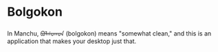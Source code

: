 # Bolgokon
In Manchu, ᠪᠣᠯᡤᠣᡴᠣᠨ (bolgokon) means "somewhat clean," and this is an application that makes your desktop just that.
